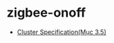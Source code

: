 # zigbee-onoff

  * [Cluster Specification(Mục 3.5)](zigbee/07-5123-06-zigbee-cluster-library-specification.pdf)
